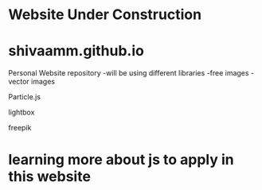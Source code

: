# Website Under Construction

# shivaamm.github.io
Personal Website repository
-will be using different libraries
-free images
-vector images

Particle.js

lightbox

freepik

# learning more about js to apply in this website
